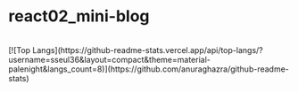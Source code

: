 # react02_mini-blog
<br />
[![Top Langs](https://github-readme-stats.vercel.app/api/top-langs/?username=sseul36&layout=compact&theme=material-palenight&langs_count=8)](https://github.com/anuraghazra/github-readme-stats)
